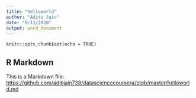 ```yaml
---
title: "helloworld"
author: "Aditi Jain"
date: "9/13/2020"
output: word_document
---
```


```{r setup, include=FALSE}
knitr::opts_chunk$set(echo = TRUE)
```

## R Markdown

This is a Markdown file.
https://github.com/aditijain738/datasciencecoursera/blob/master/helloworld.md




